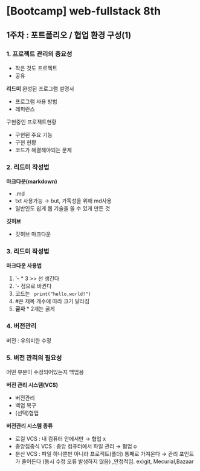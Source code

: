 # [Bootcamp] web-fullstack 8th

## 1주차 : 포트폴리오 / 협업 환경 구성(1)

### 1. 프로젝트 관리의 중요성
- 작은 것도 프로젝트
- 공유

**리드미**
완성된 프로그램 설명서
- 프로그램 사용 방법
- 레퍼런스

구현중인 프로젝트현황
- 구현된 주요 기능
- 구현 현황
- 코드가 해결해야되는 문제


### 2. 리드미 작성법
**마크다운(markdown)**
- .md
- txt 사용가능 → but, 가독성을 위해 md사용
- 일반인도 쉽게 웹 기술을 쓸 수 있게 만든 것

**깃허브**
- 깃허브 마크다운


### 3. 리드미 작성법
**마크다운 사용법**
1. '- * 3 >> 선 생긴다 
2. '- 점으로 바뀐다 
3. 코드는  ``` print("hello,world!")```
4. #은 제목 개수에 따라 크기 달라짐
5. **글자** * 2개는 굵게


### 4. 버전관리
버전 : 유의미한 수정


### 5. 버전 관리의 필요성
어떤 부분이 수정되어있는지
백업용

**버전 관리 시스템(VCS)**
- 버전관리
- 백업 복구
- (선택)협업

**버전관리 시스템 종류**
- 로컬 VCS : 내 컴퓨터 안에서만 → 협업 x
- 중앙집중식 VCS : 중앙 컴퓨터에서 파일 관리 → 협업 o
- 분산 VCS : 파일 하나뿐만 아니라 프로젝트(폴더) 통째로 가져온다 → 관리 포인트가 줄어든다 (동시 수정 오류 발생하지 않음) ,안정적임.
      ex)git, Mecurial,Bazaar
